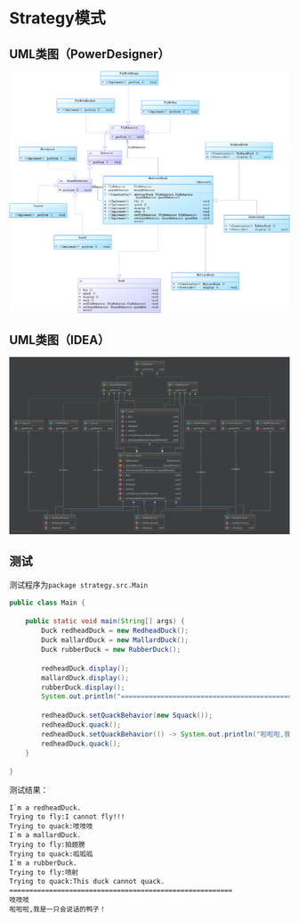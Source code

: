 # Strategy模式
## UML类图（PowerDesigner）
![image](pic/duckPowerDesigner.png)
## UML类图（IDEA）
![image](pic/duck.png)
## 测试
测试程序为`package strategy.src.Main`
```java
public class Main {

    public static void main(String[] args) {
        Duck redheadDuck = new RedheadDuck();
        Duck mallardDuck = new MallardDuck();
        Duck rubberDuck = new RubberDuck();

        redheadDuck.display();
        mallardDuck.display();
        rubberDuck.display();
        System.out.println("========================================================");

        redheadDuck.setQuackBehavior(new Squack());
        redheadDuck.quack();
        redheadDuck.setQuackBehavior(() -> System.out.println("啦啦啦,我是一只会说话的鸭子！"));
        redheadDuck.quack();
    }

}
```
测试结果：
```text
I`m a redheadDuck.
Trying to fly:I cannot fly!!!
Trying to quack:吱吱吱
I`m a mallardDuck.
Trying to fly:拍翅膀
Trying to quack:呱呱呱
I`m a rubberDuck.
Trying to fly:喷射
Trying to quack:This duck cannot quack.
========================================================
吱吱吱
啦啦啦,我是一只会说话的鸭子！
```